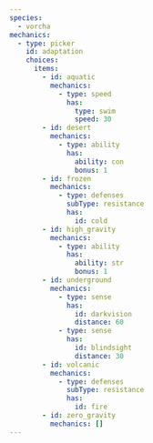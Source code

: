 ```yaml
---
species:
  - vorcha
mechanics:
  - type: picker
    id: adaptation
    choices:
      items:
        - id: aquatic
          mechanics:
            - type: speed
              has:
                type: swim
                speed: 30
        - id: desert
          mechanics:
            - type: ability
              has:
                ability: con
                bonus: 1
        - id: frozen
          mechanics:
            - type: defenses
              subType: resistance
              has:
                id: cold
        - id: high_gravity
          mechanics:
            - type: ability
              has:
                ability: str
                bonus: 1
        - id: underground
          mechanics:
            - type: sense
              has:
                id: darkvision
                distance: 60
            - type: sense
              has:
                id: blindsight
                distance: 30
        - id: volcanic
          mechanics:
            - type: defenses
              subType: resistance
              has:
                id: fire
        - id: zero_gravity
          mechanics: []
---
```

